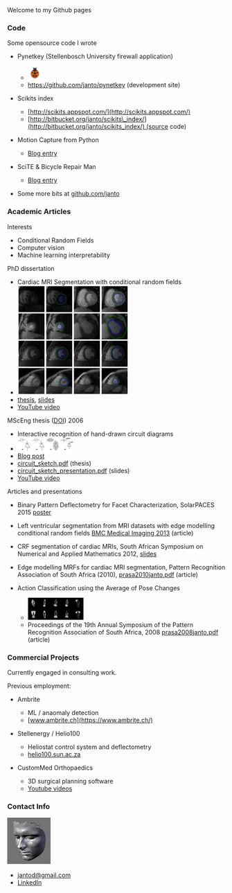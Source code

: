 Welcome to my Github pages

### Code

Some opensource code I wrote  

* Pynetkey (Stellenbosch University firewall application)
  * <img src="files/pynetkey-main.png" width=32 />
  * https://github.com/janto/pynetkey (development site)

* Scikits index
  * [http://scikits.appspot.com/](http://scikits.appspot.com/)
  * [http://bitbucket.org/janto/scikits\_index/](http://bitbucket.org/janto/scikits_index/) (source code)

* Motion Capture from Python
  * [Blog entry](http://janto.blogspot.com/2006/01/motion-capture-in-python.html)

* SciTE & Bicycle Repair Man
  * [Blog entry](http://janto.blogspot.com/2006/02/scite-bicycle-repair-man.html)

* Some more bits at [github.com/janto](https://github.com/janto)

### Academic Articles

Interests  
* Conditional Random Fields
* Computer vision
* Machine learning interpretability

PhD dissertation
  * Cardiac MRI Segmentation with conditional random fields
  * <img src="files/montage.png" width=256 />
  * [thesis](files/dreijer_cardiac_2013.pdf), [slides](files/dreijer_presentation_2013.pdf)
  * [YouTube video](http://youtu.be/lGMUpP6EEzI)


MScEng thesis ([DOI](http://hdl.handle.net/10019.1/2477)) 2006
  * Interactive recognition of hand-drawn circuit diagrams
  * ![](files/circuit_sketch.png)
  * [Blog post](http://janto.blogspot.com/2006/12/interactive-recognition-of-hand-drawn.html)
  * [circuit\_sketch.pdf](files/circuit_sketch.pdf) (thesis)
  * [circuit\_sketch\_presentation.pdf](files/circuit_sketch_presentation.pdf) (slides)
  * [YouTube video](http://youtu.be/6kh2DWtAHBQ)


Articles and presentations
  * Binary Pattern Deflectometry for Facet Characterization, SolarPACES 2015 [poster](files/2015-10-12_Poster_SP_2015.pdf)
  * Left ventricular segmentation from MRI datasets with edge modelling conditional random fields [BMC Medical Imaging 2013](http://www.biomedcentral.com/1471-2342/13/24/) (article)
  * CRF segmentation of cardiac MRIs, South African Symposium on Numerical and Applied Mathematics 2012, [slides](files/sanum2012janto.pdf)
  * Edge modelling MRFs for cardiac MRI segmentation, Pattern Recognition Association of South Africa (2010), [prasa2010janto.pdf](files/prasa2010janto.pdf) (article)

* Action Classification using the Average of Pose Changes
  * ![](files/average_pose_change.png)
  * Proceedings of the 19th Annual Symposium of the Pattern Recognition Association of South Africa, 2008 [prasa2008janto.pdf](files/prasa2008janto.pdf) (article)

### Commercial Projects

Currently engaged in consulting work.

Previous employment:

* Ambrite
  * ML / anaomaly detection
  * [www.ambrite.ch](https://www.ambrite.ch/)

* Stellenergy / Helio100
  * Heliostat control system and deflectometry
  * [helio100.sun.ac.za](https://helio100.sun.ac.za/)

* CustomMed Orthopaedics
  * 3D surgical planning software
  * [Youtube videos](https://youtube.com/playlist?list=PLqRhh0VwYC3wMBg8r77JY66o5ObuTgwO-)

### Contact Info
![](files/janto_face_small.png)
* [jantod@gmail.com](mailto:jantod@gmail.com)
* [LinkedIn](http://www.linkedin.com/in/janto)
